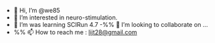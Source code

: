 - 👋 Hi, I’m @we85
- 👀 I’m interested in neuro-stimulation.
- 🌱 I’m was learning SCIRun 4.7
-%% 💞️ I’m looking to collaborate on ...
- %% 📫 How to reach me : lijt28@gmail.com

<!---
we85/we85 is a ✨ special ✨ repository because its `README.md` (this file) appears on your GitHub profile.
You can click the Preview link to take a look at your changes.
--->
